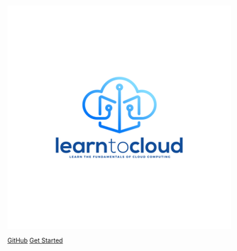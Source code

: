 <!-- _coverpage.md -->

![logo](img/Logo-01.svg)


[GitHub](https://github.com/learntocloud/learn-to-cloud/)
[Get Started](#intro)